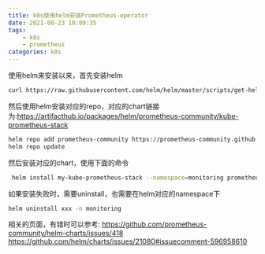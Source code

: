 ```yaml
---
title: k8s使用helm安装Prometheus-operator
date: 2021-08-23 10:09:35
tags:
	- k8s
    - prometheus
categories: k8s
---
```

使用helm来安装以来，首先安装helm
```bash
curl https://raw.githubusercontent.com/helm/helm/master/scripts/get-helm-3 | bash
```
<!-- more -->
然后使用helm安装对应的repo，对应的chart链接为:https://artifacthub.io/packages/helm/prometheus-community/kube-prometheus-stack
```bash
helm repo add prometheus-community https://prometheus-community.github.io/helm-charts
helm repo update
```

然后安装对应的chart，使用下面的命令
```bash
 helm install my-kube-prometheus-stack --namespace=monitoring prometheus-community/kube-prometheus-stack --version 18.0.0 --set prometheusOperator.admissionWebhooks.enabled=false --set prometheusOperator.admissionWebhooks.patch.enabled=false --set prometheusOperator.tls.enabled=false
```

如果安装失败时，需要uninstall，也需要在helm对应的namespace下
```bash
helm uninstall xxx -n monitoring
```

相关的页面，有错时可以参考:
https://github.com/prometheus-community/helm-charts/issues/418
https://github.com/helm/charts/issues/21080#issuecomment-596958610
